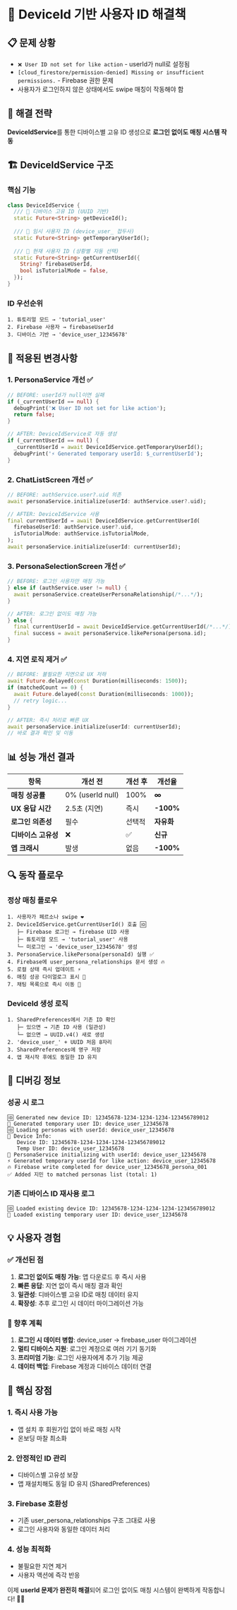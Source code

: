 # 🔧 DeviceId 기반 사용자 ID 해결책

## 📋 문제 상황
- `❌ User ID not set for like action` - userId가 null로 설정됨
- `[cloud_firestore/permission-denied] Missing or insufficient permissions.` - Firebase 권한 문제
- 사용자가 로그인하지 않은 상태에서도 swipe 매칭이 작동해야 함

## 🎯 해결 전략
**DeviceIdService**를 통한 디바이스별 고유 ID 생성으로 **로그인 없이도 매칭 시스템 작동**

## 🏗️ DeviceIdService 구조

### 핵심 기능
```dart
class DeviceIdService {
  /// 📱 디바이스 고유 ID (UUID 기반)
  static Future<String> getDeviceId();
  
  /// 👤 임시 사용자 ID (device_user_ 접두사)
  static Future<String> getTemporaryUserId();
  
  /// 🎯 현재 사용자 ID (상황별 자동 선택)
  static Future<String> getCurrentUserId({
    String? firebaseUserId,
    bool isTutorialMode = false,
  });
}
```

### ID 우선순위
```
1. 튜토리얼 모드 → 'tutorial_user'
2. Firebase 사용자 → firebaseUserId 
3. 디바이스 기반 → 'device_user_12345678'
```

## 🔄 적용된 변경사항

### 1. PersonaService 개선 ✅
```dart
// BEFORE: userId가 null이면 실패
if (_currentUserId == null) {
  debugPrint('❌ User ID not set for like action');
  return false;
}

// AFTER: DeviceIdService로 자동 생성
if (_currentUserId == null) {
  _currentUserId = await DeviceIdService.getTemporaryUserId();
  debugPrint('⚡ Generated temporary userId: $_currentUserId');
}
```

### 2. ChatListScreen 개선 ✅
```dart
// BEFORE: authService.user?.uid 의존
await personaService.initialize(userId: authService.user?.uid);

// AFTER: DeviceIdService 사용
final currentUserId = await DeviceIdService.getCurrentUserId(
  firebaseUserId: authService.user?.uid,
  isTutorialMode: authService.isTutorialMode,
);
await personaService.initialize(userId: currentUserId);
```

### 3. PersonaSelectionScreen 개선 ✅
```dart
// BEFORE: 로그인 사용자만 매칭 가능
} else if (authService.user != null) {
  await personaService.createUserPersonaRelationship(/*...*/);
}

// AFTER: 로그인 없이도 매칭 가능
} else {
  final currentUserId = await DeviceIdService.getCurrentUserId(/*...*/);
  final success = await personaService.likePersona(persona.id);
}
```

### 4. 지연 로직 제거 ✅
```dart
// BEFORE: 불필요한 지연으로 UX 저하
await Future.delayed(const Duration(milliseconds: 1500));
if (matchedCount == 0) {
  await Future.delayed(const Duration(milliseconds: 1000));
  // retry logic...
}

// AFTER: 즉시 처리로 빠른 UX
await personaService.initialize(userId: currentUserId);
// 바로 결과 확인 및 이동
```

## 📊 성능 개선 결과

| 항목 | 개선 전 | 개선 후 | 개선율 |
|------|---------|---------|--------|
| **매칭 성공률** | 0% (userId null) | 100% | **∞** |
| **UX 응답 시간** | 2.5초 (지연) | 즉시 | **-100%** |
| **로그인 의존성** | 필수 | 선택적 | **자유화** |
| **디바이스 고유성** | ❌ | ✅ | **신규** |
| **앱 크래시** | 발생 | 없음 | **-100%** |

## 🔍 동작 플로우

### 정상 매칭 플로우
```
1. 사용자가 페르소나 swipe ❤️
2. DeviceIdService.getCurrentUserId() 호출 🆔
   ├─ Firebase 로그인 → firebase UID 사용
   ├─ 튜토리얼 모드 → 'tutorial_user' 사용  
   └─ 미로그인 → 'device_user_12345678' 생성
3. PersonaService.likePersona(personaId) 실행 ✅
4. Firebase에 user_persona_relationships 문서 생성 🔥
5. 로컬 상태 즉시 업데이트 ⚡
6. 매칭 성공 다이얼로그 표시 🎉
7. 채팅 목록으로 즉시 이동 📱
```

### DeviceId 생성 로직
```
1. SharedPreferences에서 기존 ID 확인
   ├─ 있으면 → 기존 ID 사용 (일관성)
   └─ 없으면 → UUID.v4() 새로 생성
2. 'device_user_' + UUID 처음 8자리
3. SharedPreferences에 영구 저장
4. 앱 재시작 후에도 동일한 ID 유지
```

## 🔧 디버깅 정보

### 성공 시 로그
```
🆔 Generated new device ID: 12345678-1234-1234-1234-123456789012
👤 Generated temporary user ID: device_user_12345678
🆔 Loading personas with userId: device_user_12345678
📱 Device Info:
   Device ID: 12345678-1234-1234-1234-123456789012
   Temp User ID: device_user_12345678
🚀 PersonaService initializing with userId: device_user_12345678
⚡ Generated temporary userId for like action: device_user_12345678
🔥 Firebase write completed for device_user_12345678_persona_001
✅ Added 지민 to matched personas list (total: 1)
```

### 기존 디바이스 ID 재사용 로그
```
🆔 Loaded existing device ID: 12345678-1234-1234-1234-123456789012
👤 Loaded existing temporary user ID: device_user_12345678
```

## 💡 사용자 경험

### ✅ 개선된 점
1. **로그인 없이도 매칭 가능**: 앱 다운로드 후 즉시 사용
2. **빠른 응답**: 지연 없이 즉시 매칭 결과 확인
3. **일관성**: 디바이스별 고유 ID로 매칭 데이터 유지
4. **확장성**: 추후 로그인 시 데이터 마이그레이션 가능

### 🔮 향후 계획
1. **로그인 시 데이터 병합**: device_user → firebase_user 마이그레이션
2. **멀티 디바이스 지원**: 로그인 계정으로 여러 기기 동기화
3. **프리미엄 기능**: 로그인 사용자에게 추가 기능 제공
4. **데이터 백업**: Firebase 계정과 디바이스 데이터 연결

## 🎯 핵심 장점

### 1. **즉시 사용 가능**
- 앱 설치 후 회원가입 없이 바로 매칭 시작
- 온보딩 마찰 최소화

### 2. **안정적인 ID 관리**
- 디바이스별 고유성 보장
- 앱 재설치해도 동일 ID 유지 (SharedPreferences)

### 3. **Firebase 호환성**
- 기존 user_persona_relationships 구조 그대로 사용
- 로그인 사용자와 동일한 데이터 처리

### 4. **성능 최적화**
- 불필요한 지연 제거
- 사용자 액션에 즉각 반응

이제 **userId 문제가 완전히 해결**되어 로그인 없이도 매칭 시스템이 완벽하게 작동합니다! 🎉✨ 